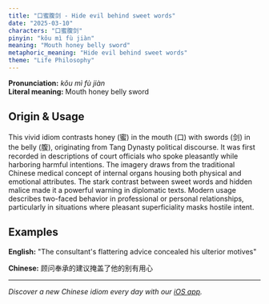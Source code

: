 ```yaml
---
title: "口蜜腹剑 - Hide evil behind sweet words"
date: "2025-03-10"
characters: "口蜜腹剑"
pinyin: "kǒu mì fù jiàn"
meaning: "Mouth honey belly sword"
metaphoric_meaning: "Hide evil behind sweet words"
theme: "Life Philosophy"
---
```


**Pronunciation:** *kǒu mì fù jiàn*  
**Literal meaning:** Mouth honey belly sword

## Origin & Usage

This vivid idiom contrasts honey (蜜) in the mouth (口) with swords (剑) in the belly (腹), originating from Tang Dynasty political discourse. It was first recorded in descriptions of court officials who spoke pleasantly while harboring harmful intentions. The imagery draws from the traditional Chinese medical concept of internal organs housing both physical and emotional attributes. The stark contrast between sweet words and hidden malice made it a powerful warning in diplomatic texts. Modern usage describes two-faced behavior in professional or personal relationships, particularly in situations where pleasant superficiality masks hostile intent.

## Examples

**English:** "The consultant's flattering advice concealed his ulterior motives"

**Chinese:** 顾问奉承的建议掩盖了他的别有用心

---

*Discover a new Chinese idiom every day with our [iOS app](https://apps.apple.com/us/app/daily-chinese-idioms/id6740611324).*

